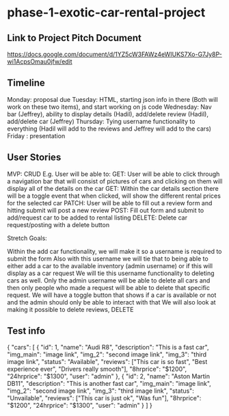 # phase-1-exotic-car-rental-project

## Link to Project Pitch Document

https://docs.google.com/document/d/1YZ5cW3FAWz4eWIUKS7Xo-G7Jy8P-wi1AcpsOmau0jfw/edit

## Timeline

Monday: proposal due
Tuesday: HTML, starting json info in there (Both will work on these two items), and start working on js code
Wednesday: Nav bar (Jeffrey), ability to display details (Hadil), add/delete review (Hadil), add/delete car (Jeffrey)
Thursday: Tying username functionality to everything (Hadil will add to the reviews and Jeffrey will add to the cars)
Friday : presentation

## User Stories

MVP: CRUD 
E.g. User will be able to:
GET: User will be able to click through a navigation bar that will consist of pictures of cars and clicking on them will display all of the details on the car
GET: Within the car details section there will be a toggle event that when clicked, will show the different rental prices for the selected car
PATCH: User will be able to fill out a review form and hitting submit will post a new review
POST: Fill out form and submit to add/request car to be added to rental listing
DELETE: Delete car request/posting with a delete button


Stretch Goals:

Within the add car functionality, we will make it so a username is required to submit the form
Also with this username we will tie that to being able to either add a car to the available inventory (admin username) or if this will display as a car request
We will tie this username functionality to deleting cars as well.  Only the admin username will be able to delete all cars and then only people who made a request will be able to delete that specific request.
We will have a toggle button that shows if a car is available or not and the admin should only be able to interact with that
We will also look at making it possible to delete reviews, DELETE



## Test info
{
    "cars": [ 
	    {
	        "id": 1,
	        "name": "Audi R8",
	        "description": "This is a fast car",
	        "img_main": "image link",
	        "img_2": "second image link",
	        "img_3":  "third image link",
	        "status": "Available",
	        "reviews": ["This car is so fast", "Best experience ever", "Drivers really smooth"],
	        "8hrprice": "$1200",
            "24hrprice": "$1300",
			"user": "admin"
        },
        {
            "id": 2,
	        "name": "Aston Martin DB11",
	        "description": "This is another fast car",
	        "img_main": "image link",
	        "img_2": "second image link",
	        "img_3":  "third image link",
	        "status": "Unvailable",
	        "reviews": ["This car is just ok", "Was fun"],
	        "8hrprice": "$1200",
            "24hrprice": "$1300",
			"user": "admin"
        }
    ]
}